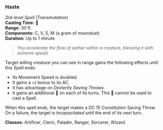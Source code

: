 ### Haste
*3rd-level Spell (Transmutation)*  
**Casting Time:** 🔷  
**Range:** 30 ft.  
**Components:** C, V, S, M (a gram of moondust)  
**Duration:** Up to 1 minute  

> *You accelerate the flow of aether within a creature, blessing it with extreme speed.*

Target willing creature you can see in range gains the following effects until this Spell ends:
* Its Movement Speed is doubled.
* It gains a `+2` bonus to its AC.
* It has advantage on *Dexterity Saving Throws*.
* It gains an additional 🔷 on each of its turns. This 🔷 cannot be used to cast a Spell.

When this spell ends, the target makes a DC 15 Constitution Saving Throw. On a failure, the target is *Incapacitated* until the end of its next turn.

**Classes:** Artificer, Cleric, Paladin, Ranger, Sorcerer, Wizard